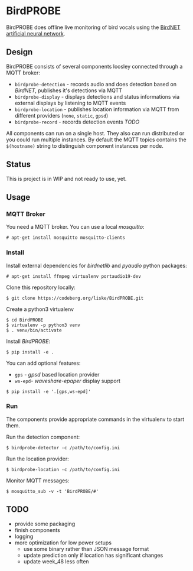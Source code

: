 # BirdPROBE

BirdPROBE does offline live monitoring of bird vocals using the [BirdNET artificial neural network](https://birdnet.cornell.edu/).

## Design

BirdPROBE consists of several components loosley connected through a MQTT broker:

- `birdprobe-detection` - records audio and does detection based on *BirdNET*, publishes it's detections via MQTT
- `birdprobe-display` - displays detections and status informations via external displays by listening to MQTT events
- `birdprobe-location` - publishes location information via MQTT from different providers (`none`, `static`, `gpsd`)
- `birdprobe-record` - records detection events *TODO*

All components can run on a single host. They also can run distributed or you could run multiple instances.
By default the MQTT topics contains the `$(hostname)` string to distinguish component instances per node.

## Status

This is project is in WIP and not ready to use, yet.

## Usage

### MQTT Broker

You need a MQTT broker. You can use a local *mosquitto*:

```console
# apt-get install mosquitto mosquitto-clients
```

### Install

Install external dependencies for *birdnetlib* and *pyaudio* python packages:

```console
# apt-get install ffmpeg virtualenv portaudio19-dev
```

Clone this repository locally:

```console
$ git clone https://codeberg.org/liske/BirdPROBE.git
```

Create a python3 virtualenv

```console
$ cd BirdPROBE
$ virtualenv -p python3 venv
$ . venv/bin/activate
```

Install *BirdPROBE*:
```console
$ pip install -e .
```

You can add optional features:

- `gps` - *gpsd* based location provider
- `ws-epd`- *waveshare-epaper* display support

```console
$ pip install -e '.[gps,ws-epd]'
```

### Run

The components provide appropriate commands in the virtualenv to start them.

Run the detection component:

```console
$ birdprobe-detector -c /path/to/config.ini
```

Run the location provider:

```console
$ birdprobe-location -c /path/to/config.ini
```

Monitor MQTT messages:

```console
$ mosquitto_sub -v -t 'BirdPROBE/#'
```


## TODO
- provide some packaging
- finish components
- logging
- more optimization for low power setups
  - use some binary rather than JSON message format
  - update prediction only if location has significant changes
  - update week_48 less often
